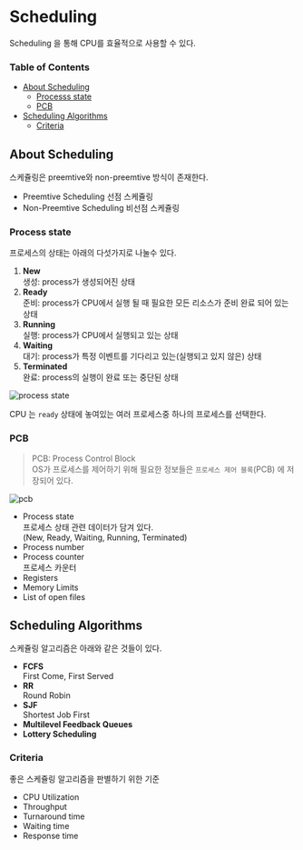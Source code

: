 # Scheduling
Scheduling 을 통해 CPU를 효율적으로 사용할 수 있다.  

### Table of Contents
* [About Scheduling](#about-scheduling)
  * [Processs state](#process-state)
  * [PCB](#pcb)
* [Scheduling Algorithms](#scheduling-algoritms)
  * [Criteria](#criteria)

## About Scheduling  
스케쥴링은 preemtive와 non-preemtive 방식이 존재한다.

- Preemtive Scheduling 선점 스케쥴링
- Non-Preemtive Scheduling 비선점 스케쥴링  

### Process state
프로세스의 상태는 아래의 다섯가지로 나눌수 있다.

1. **New**  
  생성: process가 생성되어진 상태  
1. **Ready**  
  준비: process가 CPU에서 실행 될 때 필요한 모든 리소스가 준비 완료 되어 있는 상태  
1. **Running**  
  실행: process가 CPU에서 실행되고 있는 상태  
1. **Waiting**  
  대기: process가 특정 이벤트를 기다리고 있는(실행되고 있지 않은) 상태  
1. **Terminated**  
  완료: process의 실행이 완료 또는 중단된 상태  

![process state](https://user-images.githubusercontent.com/48475824/124386488-aa87a480-dd15-11eb-824b-5809e797822e.png)

CPU 는 `ready` 상태에 놓여있는 여러 프로세스중 하나의 프로세스를 선택한다.  

### PCB 
> PCB: Process Control Block  
OS가 프로세스를 제어하기 위해 필요한 정보들은 `프로세스 제어 블록`(PCB) 에 저장되어 있다.  

![pcb](https://user-images.githubusercontent.com/48475824/124385633-8aee7d00-dd11-11eb-9f90-654179aab208.png)  
- Process state  
  프로세스 상태 관련 데이터가 담겨 있다.  
  (New, Ready, Waiting, Running, Terminated)
- Process number  
- Process counter  
  프로세스 카운터  
- Registers
- Memory Limits
- List of open files


## Scheduling Algorithms  
스케쥴링 알고리즘은 아래와 같은 것들이 있다.  
- **FCFS**  
  First Come, First Served
- **RR**  
  Round Robin
- **SJF**  
  Shortest Job First
- **Multilevel Feedback Queues**  
- **Lottery Scheduling**  

### Criteria
좋은 스케쥴링 알고리즘을 판별하기 위한 기준  
- CPU Utilization
- Throughput
- Turnaround time
- Waiting time
- Response time
